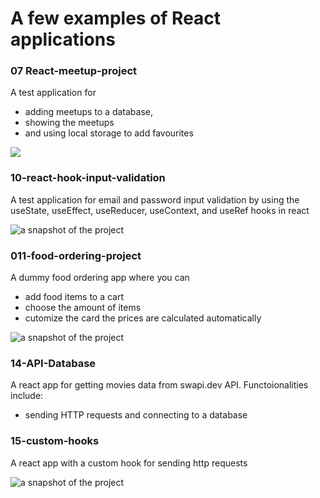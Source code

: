 # A few examples of React applications

### 07 React-meetup-project
A test application for 
- adding meetups to a database, 
- showing the meetups 
- and using local storage to add favourites

![]("/img/7.png")

### 10-react-hook-input-validation
A test application for email and password input validation by using the useState, useEffect, useReducer, useContext, and useRef hooks in react

![a snapshot of the project]("/img/10.png")

### 011-food-ordering-project
A dummy food ordering app where you can 
- add food items to a cart
- choose the amount of items
- cutomize the card
the prices are calculated automatically

![a snapshot of the project]("/img/11.png")

### 14-API-Database
A react app for getting movies data from swapi.dev API. Functoionalities include:
- sending HTTP requests and connecting to a database

### 15-custom-hooks
A react app with a custom hook for sending http requests

![a snapshot of the project]("/img/14.png")
